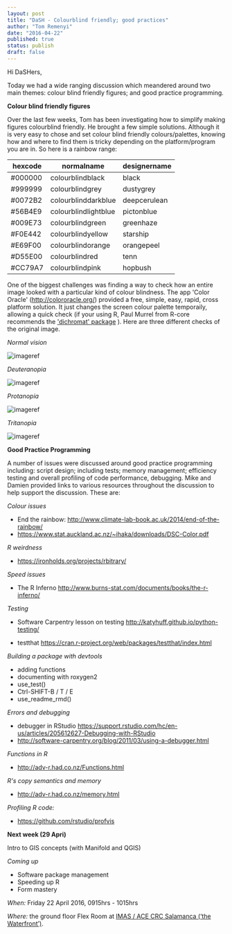 ```yaml
---
layout: post
title: "DaSH - Colourblind friendly; good practices"
author: "Tom Remenyi"
date: "2016-04-22"
published: true
status: publish
draft: false
---
```

 
Hi DaSHers, 

Today we had a wide ranging discussion which meandered around two main themes:  colour blind friendly figures; and good practice programming.

**Colour blind friendly figures**

Over the last few weeks, Tom has been investigating how to simplify making figures colourblind friendly. He brought a few simple solutions.  Although it is very easy to chose and set colour blind friendly colours/palettes, knowing how and where to find them is tricky depending on the platform/program you are in.  So here is a rainbow range:

hexcode|normalname|designername
---|---|---
#000000|colourblindblack|black
#999999|colourblindgrey|dustygrey
#0072B2|colourblinddarkblue|deepcerulean
#56B4E9|colourblindlightblue|pictonblue
#009E73|colourblindgreen|greenhaze
#F0E442|colourblindyellow|starship
#E69F00|colourblindorange|orangepeel
#D55E00|colourblindred|tenn
#CC79A7|colourblindpink|hopbush

One of the biggest challenges was finding a way to check how an entire image looked with a particular kind of colour blindness.  The app 'Color Oracle' (http://colororacle.org/) provided a free, simple, easy, rapid, cross platform solution. It just changes the screen colour palette temporaily, allowing a quick check (if your using R, Paul Murrel from R-core recommends the ['dichromat' package](http://cran.stat.auckland.ac.nz/web/packages/dichromat/index.html) ).  Here are three different checks of the original image. 

*Normal vision*


![imageref](/figures/colourblindfriendly/TSNDRA_normal_vision_colours.png)

*Deuteranopia*


![imageref](/figures/colourblindfriendly/TSNDRA_colorblind_test_1.png)

*Protanopia*


![imageref](/figures/colourblindfriendly/TSNDRA_colorblind_test_2.png)

*Tritanopia*


![imageref](/figures/colourblindfriendly/TSNDRA_colorblind_test_3.png)

**Good Practice Programming**

A number of issues were discussed around good practice programming including: script design; including tests; memory management; efficiency testing and overall profiling of code performance, debugging. Mike and Damien provided links to various resources throughout the discussion to help support the discussion.  These are:

*Colour issues* 

  - End the rainbow: http://www.climate-lab-book.ac.uk/2014/end-of-the-rainbow/
  - https://www.stat.auckland.ac.nz/~ihaka/downloads/DSC-Color.pdf

*R weirdness*

  - https://ironholds.org/projects/rbitrary/

*Speed issues*

  - The R Inferno http://www.burns-stat.com/documents/books/the-r-inferno/

*Testing*

  - Software Carpentry lesson on testing  http://katyhuff.github.io/python-testing/

  - testthat https://cran.r-project.org/web/packages/testthat/index.html

*Building a package with devtools*

   - adding functions
   - documenting with roxygen2
   - use_test()
   - Ctrl-SHIFT-B / T / E
   - use_readme_rmd()

*Errors and debugging*

 - debugger in RStudio https://support.rstudio.com/hc/en-us/articles/205612627-Debugging-with-RStudio
 - http://software-carpentry.org/blog/2011/03/using-a-debugger.html

*Functions in R*

 - http://adv-r.had.co.nz/Functions.html

*R's copy semantics and memory*

  - http://adv-r.had.co.nz/memory.html

*Profiling R code:*

  - https://github.com/rstudio/profvis 

**Next week (29 Apri)**

Intro to GIS concepts (with Manifold and QGIS)

*Coming up*

- Software package management 
- Speeding up R
- Form mastery


  
*When:*
Friday 22 April 2016, 0915hrs - 1015hrs

*Where:*
the ground floor Flex Room at [IMAS / ACE CRC Salamanca (‘the Waterfront’)](https://www.google.com.au/maps/place/Antarctic+Climate+%26+Ecosystems+CRC/@-42.8864995,147.3332809,17.25z/data=!4m2!3m1!1s0x0000000000000000:0x6643069d32752fb7).

